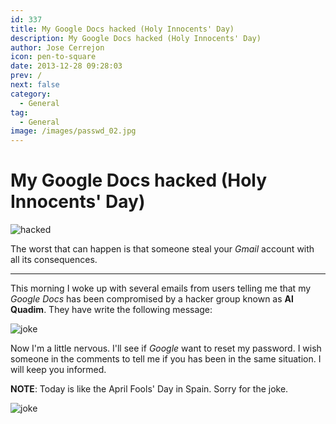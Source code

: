 ```yaml
---
id: 337
title: My Google Docs hacked (Holy Innocents' Day)
description: My Google Docs hacked (Holy Innocents' Day)
author: Jose Cerrejon
icon: pen-to-square
date: 2013-12-28 09:28:03
prev: /
next: false
category:
  - General
tag:
  - General
image: /images/passwd_02.jpg
---
```


# My Google Docs hacked (Holy Innocents' Day)

![hacked](/images/passwd_02.jpg)

The worst that can happen is that someone steal your *Gmail* account with all its consequences.

- - -
This morning I woke up with several emails from users telling me that my *Google Docs* has been compromised by a hacker group known as **Al Quadim**. They have write the following message:

![joke](/images/2013/12/joke.jpg)

Now I'm a little nervous. I'll see if *Google* want to reset my password. I wish someone in the comments to tell me if you has been in the same situation. I will keep you informed.

**NOTE**: Today is like the April Fools' Day in Spain. Sorry for the joke.

![joke](/css/sm/tongue_out_laughing.png)